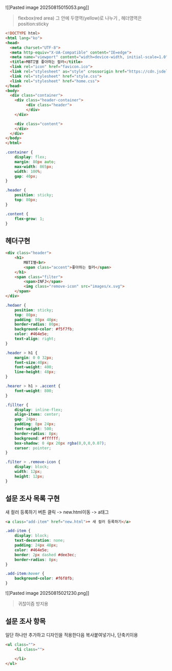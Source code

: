 ![[Pasted image 20250815015053.png]]
> flexbox(red area) 그 안에 두영역(yellow)로 나누기 , 헤더영역은 position:sticky

```html
<!DOCTYPE html>
<html lang="ko">
<head>
  <meta charset="UTF-8">
  <meta http-equiv="X-UA-Compatible" content="IE=edge">
  <meta name="viewport" content="width=device-width, initial-scale=1.0">
  <title>MBTI별 좋아하는 컬러</title>
  <link rel="icon" href="favicon.ico">
  <link rel="stylesheet" as="style" crossorigin href="https://cdn.jsdelivr.net/gh/orioncactus/pretendard@v1.3.6/dist/web/static/pretendard.css" />
  <link rel="stylesheet" href="style.css">
  <link rel="stylesheet" href="home.css">
</head>
<body>
  <div class="container">
	<div class="header-container">
		 <div class="header">
		 </div>
	</div>

	<div class="content">
	</div>
  </div>
</body>
</html>

```
```CSS
.container {
	display: flex;
	margin: 80px auto;
	max-width: 865px;
	width: 100%;
	gap: 40px;
}

.header {
	position: sticky;
	top: 80px;
}

.content {
	flex-grow: 1;
}

```

## 헤더구현
```html
<div class="header">
	<h1>
		MBTI별<br>
		<span class="accent">좋아하는 컬러</span>
	</h1>
	<span class="filter">
		<span>INFJ</span>
		<img class="remove-icon" src="images/x.svg">
	</span>
</div>
```
```CSS
.hedaer {
	position: sticky;
	top: 80px;
	padding: 80px 40px;
	border-radius: 80px;
	background-color: #f5f7fb;
	color: #464e5e;
	text-align: right;
}

.header > h1 {
	margin: 0 0 32px;
	font-size:40px;
	font-weight: 400;
	line-height: 48px;
}

.hearer > h1 > .accent {
	font-weight: 800;
}

.fillter {
	display: inline-flex;
	align-items: center;
	gap: 24px;
	padding: 8px 24px;
	font-weight: 500;
	border-radius: 8px;
	background: #ffffff;
	box-shadow: 0 4px 20px rgba(0,0,0,0.07);
	cursor: pointer;	
}

.filter > .remove-icon {
	display: block;
	width: 12px;
	height: 12px;
}
```

## 설문 조사 목록 구현
새 컬러 등록하기 버튼
클릭 -> new.html이동 -> a태그
```html
<a class="add-item" href="new.html">+ 새 컬러 등록하기</a>
```
```CSS
.add-item {
	display: block;
	text-decoration: none;
	padding: 24px 48px;
	color: #464e5e;
	border: 2px dashed #dee3ec;
	border-radius: 8px;
}

.add-item:hover {
	background-color: #f6f8fb;
}
```

![[Pasted image 20250815021230.png]]
> 귀찮이즘 방지용

## 설문 조사 항목
일단 하나만 추가하고 디자인을 적용한다음 복사붙여넣기나, 단축키이용
```html
<ul class="">
	<li class="">
		
	</li>
</ul>

```